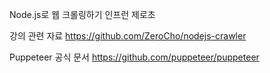 Node.js로 웹 크롤링하기
인프런 제로초


강의 관련 자료
https://github.com/ZeroCho/nodejs-crawler


Puppeteer 공식 문서
https://github.com/puppeteer/puppeteer
